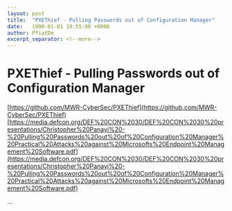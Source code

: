 ```yaml
---
layout: post
title:  "PXEThief - Pulling Passwords out of Configuration Manager"
date:   1990-01-01 19:55:00 +0000
author: PfiatDe
excerpt_separator: <!--more-->
---
```


# PXEThief - Pulling Passwords out of Configuration Manager
[https://github.com/MWR-CyberSec/PXEThief](https://github.com/MWR-CyberSec/PXEThief)
[https://media.defcon.org/DEF%20CON%2030/DEF%20CON%2030%20presentations/Christopher%20Panayi%20-%20Pulling%20Passwords%20out%20of%20Configuration%20Manager%20Practical%20Attacks%20against%20Microsofts%20Endpoint%20Management%20Software.pdf](https://media.defcon.org/DEF%20CON%2030/DEF%20CON%2030%20presentations/Christopher%20Panayi%20-%20Pulling%20Passwords%20out%20of%20Configuration%20Manager%20Practical%20Attacks%20against%20Microsofts%20Endpoint%20Management%20Software.pdf)

...
<!--more-->
